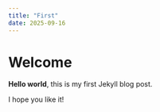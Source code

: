 ```yaml
---
title: "First"
date: 2025-09-16
---
```


# Welcome

**Hello world**, this is my first Jekyll blog post.

I hope you like it!
